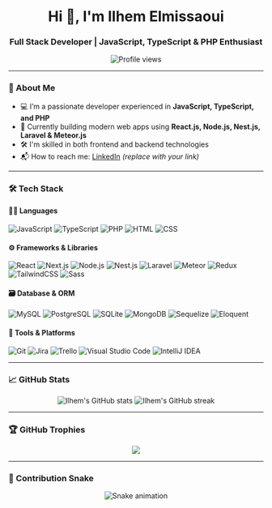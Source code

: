 <h1 align="center">Hi 👋, I'm Ilhem Elmissaoui</h1>
<h3 align="center">Full Stack Developer | JavaScript, TypeScript & PHP Enthusiast</h3>

<p align="center">
  <img src="https://komarev.com/ghpvc/?username=ilhem-elmissaoui&label=Profile%20views&color=0e75b6&style=flat" alt="Profile views" />
</p>

---

### 🧠 About Me

- 💻 I’m a passionate developer experienced in **JavaScript, TypeScript, and PHP**
- 🔧 Currently building modern web apps using **React.js, Node.js, Nest.js, Laravel & Meteor.js**
- 🛠️ I'm skilled in both frontend and backend technologies
- 📬 How to reach me: [LinkedIn](https://www.linkedin.com/) *(replace with your link)*

---

### 🛠️ Tech Stack

#### 👩‍💻 Languages
![JavaScript](https://img.shields.io/badge/-JavaScript-black?style=for-the-badge&logo=javascript)
![TypeScript](https://img.shields.io/badge/-TypeScript-3178C6?style=for-the-badge&logo=typescript)
![PHP](https://img.shields.io/badge/-PHP-777BB4?style=for-the-badge&logo=php)
![HTML](https://img.shields.io/badge/-HTML5-E34F26?style=for-the-badge&logo=html5)
![CSS](https://img.shields.io/badge/-CSS3-1572B6?style=for-the-badge&logo=css3)

#### ⚙️ Frameworks & Libraries
![React](https://img.shields.io/badge/-React-61DAFB?style=for-the-badge&logo=react)
![Next.js](https://img.shields.io/badge/-Next.js-black?style=for-the-badge&logo=next.js)
![Node.js](https://img.shields.io/badge/-Node.js-339933?style=for-the-badge&logo=node.js)
![Nest.js](https://img.shields.io/badge/-NestJS-E0234E?style=for-the-badge&logo=nestjs)
![Laravel](https://img.shields.io/badge/-Laravel-FF2D20?style=for-the-badge&logo=laravel)
![Meteor](https://img.shields.io/badge/-Meteor-000000?style=for-the-badge&logo=meteor)
![Redux](https://img.shields.io/badge/-Redux-764ABC?style=for-the-badge&logo=redux)
![TailwindCSS](https://img.shields.io/badge/-Tailwind-38B2AC?style=for-the-badge&logo=tailwindcss)
![Sass](https://img.shields.io/badge/-Sass-CC6699?style=for-the-badge&logo=sass)

#### 🗃️ Database & ORM
![MySQL](https://img.shields.io/badge/-MySQL-4479A1?style=for-the-badge&logo=mysql)
![PostgreSQL](https://img.shields.io/badge/-PostgreSQL-4169E1?style=for-the-badge&logo=postgresql)
![SQLite](https://img.shields.io/badge/-SQLite-003B57?style=for-the-badge&logo=sqlite)
![MongoDB](https://img.shields.io/badge/-MongoDB-47A248?style=for-the-badge&logo=mongodb)
![Sequelize](https://img.shields.io/badge/-Sequelize-52B0E7?style=for-the-badge&logo=sequelize)
![Eloquent](https://img.shields.io/badge/-Eloquent-FF2D20?style=for-the-badge&logo=laravel)

#### 🧰 Tools & Platforms
![Git](https://img.shields.io/badge/-Git-F05032?style=for-the-badge&logo=git)
![Jira](https://img.shields.io/badge/-Jira-0052CC?style=for-the-badge&logo=jira)
![Trello](https://img.shields.io/badge/-Trello-0079BF?style=for-the-badge&logo=trello)
![Visual Studio Code](https://img.shields.io/badge/-VSCode-007ACC?style=for-the-badge&logo=visual-studio-code)
![IntelliJ IDEA](https://img.shields.io/badge/-IntelliJ-000000?style=for-the-badge&logo=intellij-idea)

---

### 📈 GitHub Stats

<p align="center">
  <img src="https://github-readme-stats.vercel.app/api?username=ilhem-elmissaoui&show_icons=true&theme=radical" alt="Ilhem's GitHub stats" />
  <img src="https://streak-stats.demolab.com?user=ilhem-elmissaoui&theme=radical&date_format=M%20j%5B%2C%20Y%5D" alt="Ilhem's GitHub streak" />
</p>

---

### 🏆 GitHub Trophies

<p align="center">
  <img src="https://github-profile-trophy.vercel.app/?username=ilhem-elmissaoui&theme=radical&column=4" />
</p>

---

### 🐍 Contribution Snake

<p align="center">
  <img src="https://raw.githubusercontent.com/ilhem-elmissaoui/ilhem-elmissaoui/output/github-contribution-grid-snake.svg" alt="Snake animation" />
</p>
